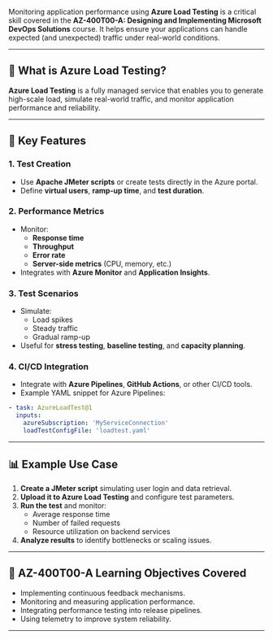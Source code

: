 Monitoring application performance using **Azure Load Testing** is a critical skill covered in the **AZ-400T00-A: Designing and Implementing Microsoft DevOps Solutions** course. It helps ensure your applications can handle expected (and unexpected) traffic under real-world conditions.

---

## 🚀 What is Azure Load Testing?

**Azure Load Testing** is a fully managed service that enables you to generate high-scale load, simulate real-world traffic, and monitor application performance and reliability.

---

## 🔧 Key Features

### 1. **Test Creation**

- Use **Apache JMeter scripts** or create tests directly in the Azure portal.
- Define **virtual users**, **ramp-up time**, and **test duration**.

### 2. **Performance Metrics**

- Monitor:
  - **Response time**
  - **Throughput**
  - **Error rate**
  - **Server-side metrics** (CPU, memory, etc.)
- Integrates with **Azure Monitor** and **Application Insights**.

### 3. **Test Scenarios**

- Simulate:
  - Load spikes
  - Steady traffic
  - Gradual ramp-up
- Useful for **stress testing**, **baseline testing**, and **capacity planning**.

### 4. **CI/CD Integration**

- Integrate with **Azure Pipelines**, **GitHub Actions**, or other CI/CD tools.
- Example YAML snippet for Azure Pipelines:

```yaml
- task: AzureLoadTest@1
  inputs:
    azureSubscription: 'MyServiceConnection'
    loadTestConfigFile: 'loadtest.yaml'
```

---

## 📊 Example Use Case

1. **Create a JMeter script** simulating user login and data retrieval.
2. **Upload it to Azure Load Testing** and configure test parameters.
3. **Run the test** and monitor:
   - Average response time
   - Number of failed requests
   - Resource utilization on backend services
4. **Analyze results** to identify bottlenecks or scaling issues.

---

## 📘 AZ-400T00-A Learning Objectives Covered

- Implementing continuous feedback mechanisms.
- Monitoring and measuring application performance.
- Integrating performance testing into release pipelines.
- Using telemetry to improve system reliability.

---

